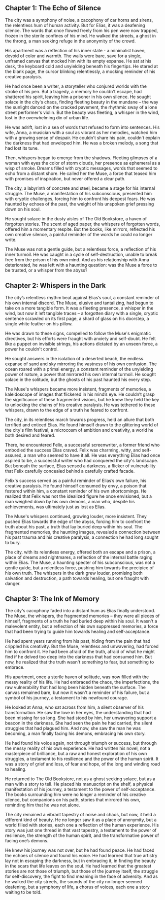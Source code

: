 ## Chapter 1: The Echo of Silence

The city was a symphony of noise, a cacophony of car horns and sirens, the relentless hum of human activity.  But for Elias, it was a deafening silence.  The words that once flowed freely from his pen were now trapped, frozen in the sterile confines of his mind.  He walked the streets, a ghost in the throng, a man seeking refuge in the anonymity of the crowd.

His apartment was a reflection of his inner state - a minimalist haven, devoid of color and warmth.  The walls were bare, save for a single, unframed canvas that mocked him with its empty expanse.  He sat at his desk, the keyboard cold and unyielding beneath his fingertips.  He stared at the blank page, the cursor blinking relentlessly, a mocking reminder of his creative paralysis.

He had once been a writer, a storyteller who conjured worlds with the stroke of his pen.  But a tragedy, a memory he couldn't escape, had shattered his spirit, leaving him a prisoner in his own silence.  He sought solace in the city's chaos, finding fleeting beauty in the mundane – the way the sunlight danced on the cracked pavement, the rhythmic sway of a lone street performer's violin.  But the beauty was fleeting, a whisper in the wind, lost in the overwhelming din of urban life.

He was adrift, lost in a sea of words that refused to form into sentences.  His wife, Anna, a musician with a soul as vibrant as her melodies, watched him with a growing sense of despair.  He couldn't share his pain, couldn't explain the darkness that had enveloped him.  He was a broken melody, a song that had lost its tune.

Then, whispers began to emerge from the shadows.  Fleeting glimpses of a woman with eyes the color of storm clouds, her presence as ephemeral as a wisp of smoke.  Dreams filled with cryptic messages, words that seemed to echo from a distant shore.  He called her the Muse, a force that teased him with promises of inspiration, but never offered a clear path.

The city, a labyrinth of concrete and steel, became a stage for his internal struggle.  The Muse, a manifestation of his subconscious, presented him with cryptic challenges, forcing him to confront his deepest fears.  He was haunted by echoes of the past, the weight of his unspoken grief pressing down on his soul.

He sought solace in the dusty aisles of The Old Bookstore, a haven of forgotten stories.  The scent of aged paper, the whispers of forgotten words, offered him a momentary respite.  But the books, like mirrors, reflected his own creative silence, a painful reminder of the words he could no longer write.

The Muse was not a gentle guide, but a relentless force, a reflection of his inner turmoil.  He was caught in a cycle of self-destruction, unable to break free from the prison of his own mind.  And as his relationship with Anna deteriorated, he was left with a haunting question: was the Muse a force to be trusted, or a whisper from the abyss? 


## Chapter 2: Whispers in the Dark

The city’s relentless rhythm beat against Elias’s soul, a constant reminder of his own internal discord. The Muse, elusive and tantalizing, had begun to take on a more tangible form. It was a fleeting presence, a whisper in the wind, but now it left tangible traces – a forgotten diary with a single, cryptic sentence scrawled on its first page, a shard of glass on his doorstep, a single white feather on his pillow.

He was drawn to these signs, compelled to follow the Muse's enigmatic directives, but his efforts were fraught with anxiety and self-doubt. He felt like a puppet on invisible strings, his actions dictated by an unseen force, a power he couldn't control. 

He sought answers in the isolation of a deserted beach, the endless expanse of sand and sky mirroring the vastness of his own confusion. The ocean roared with a primal energy, a constant reminder of the unyielding power of nature, a power that mirrored his own internal turmoil. He sought solace in the solitude, but the ghosts of his past haunted his every step.

The Muse's whispers became more insistent, fragments of memories, a kaleidoscope of images that flickered in his mind’s eye. He couldn’t grasp the significance of these fragmented visions, but he knew they held the key to unlocking the chains of his creative paralysis.  He was tethered to these whispers, drawn to the edge of a truth he feared to confront.

The city, in its relentless march towards progress, held an allure that both terrified and enticed Elias.  He found himself drawn to the glittering world of the city's film festival, a microcosm of ambition and creativity, a world he both desired and feared.  

There, he encountered Felix, a successful screenwriter, a former friend who embodied the success Elias craved.  Felix was charming, witty, and self-assured, a man who seemed to have it all. He was everything Elias had once aspired to be, a successful writer who had conquered the city's landscape.  But beneath the surface, Elias sensed a darkness, a flicker of vulnerability that Felix carefully concealed behind a carefully crafted facade.

Felix's success served as a painful reminder of Elias’s own failure, his creative paralysis. He found himself consumed by envy, a poison that festered within him, a constant reminder of his own shortcomings.  He realized that Felix was not the idealized figure he once envisioned, but a man weighed down by his own demons, a man who, despite his achievements, was ultimately just as lost as Elias.

The Muse's whispers continued, growing louder, more insistent. They pushed Elias towards the edge of the abyss, forcing him to confront the truth about his past, a truth that lay buried deep within his soul.  The fragmented memories, the haunting images, revealed a connection between his past trauma and his creative paralysis, a connection he had long sought to bury.  

The city, with its relentless energy, offered both an escape and a prison, a place of dreams and nightmares, a reflection of the internal battle raging within Elias. The Muse, a haunting specter of his subconscious, was not a gentle guide, but a relentless force, pushing him towards the precipice of his own truth.  The whispers in the dark grew louder, promising both salvation and destruction, a path towards healing, but one fraught with danger. 


## Chapter 3: The Ink of Memory

The city's cacophony faded into a distant hum as Elias finally understood. The Muse, the whispers, the fragmented memories – they were all pieces of himself, fragments of a truth he had buried deep within his soul. It wasn't a malevolent entity, but a reflection of his own suppressed memories, a force that had been trying to guide him towards healing and self-acceptance.

He had spent years running from his past, hiding from the pain that had crippled his creativity.  But the Muse, relentless and unwavering, had forced him to confront it.  He had been afraid of the truth, afraid of what he might find if he delved too deep into the darkness that had consumed him.  But now, he realized that the truth wasn't something to fear, but something to embrace.

His apartment, once a sterile haven of solitude, was now filled with the messy reality of his life.  He had embraced the chaos, the imperfections, the raw vulnerability that had long been hidden beneath the surface.  The canvas remained bare, but now it wasn't a reminder of his failure, but a symbol of his journey, a testament to his newfound courage.

He looked at Anna, who sat across from him, a silent observer of his transformation.  He saw the love in her eyes, the understanding that had been missing for so long.  She had stood by him, her unwavering support a beacon in the darkness.  She had seen the pain he had carried, the silent struggles that had plagued him.  And now, she saw the man he was becoming, a man finally facing his demons, embracing his own story.

He had found his voice again, not through triumph or success, but through the messy reality of his own experience.  He had written his novel, not a masterpiece of brilliance, but a raw and honest exploration of his own struggles, a testament to his resilience and the power of the human spirit.  It was a story of grief and loss, of fear and hope, of the long and winding road to healing.

He returned to The Old Bookstore, not as a ghost seeking solace, but as a man with a story to tell.  He placed his manuscript on the shelf, a physical manifestation of his journey, a testament to the power of self-acceptance.  The books surrounding him were no longer a reminder of his creative silence, but companions on his path, stories that mirrored his own, reminding him that he was not alone.

The city remained a vibrant tapestry of noise and chaos, but now, it held a different kind of beauty.  He no longer saw it as a place of anonymity, but a world filled with stories, each one a reflection of the human experience.  His story was just one thread in that vast tapestry, a testament to the power of resilience, the strength of the human spirit, and the transformative power of facing one’s demons.  

He knew his journey was not over, but he had found peace.  He had faced the echoes of silence and found his voice.  He had learned that true artistry lay not in escaping the darkness, but in embracing it, in finding the beauty in the scars that life leaves on the soul.  He had learned that the greatest stories are not those of triumph, but those of the journey itself, the struggle for self-discovery, the fight to find meaning in the face of adversity.  And as he walked the city streets, the sounds of the city no longer seemed deafening, but a symphony of life, a chorus of voices, each one a story waiting to be told.

